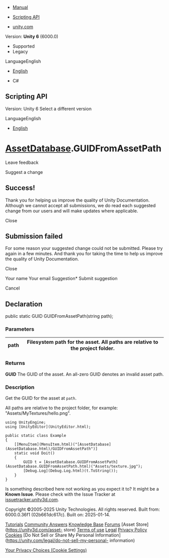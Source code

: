 [ ]()

  * [Manual](../Manual/index.html)
  * [Scripting API](../ScriptReference/index.html)

  * [unity.com](https://unity.com/)

Version: **Unity 6** (6000.0)

  * Supported
  * Legacy

LanguageEnglish

  * [English]()

  * C#

[ ](https://docs.unity3d.com)

## Scripting API

Version: Unity 6 Select a different version

LanguageEnglish

  * [English]()

#  [AssetDatabase](AssetDatabase.html).GUIDFromAssetPath

Leave feedback

Suggest a change

## Success!

Thank you for helping us improve the quality of Unity Documentation. Although
we cannot accept all submissions, we do read each suggested change from our
users and will make updates where applicable.

Close

## Submission failed

For some reason your suggested change could not be submitted. Please <a>try
again</a> in a few minutes. And thank you for taking the time to help us
improve the quality of Unity Documentation.

Close

Your name Your email Suggestion* Submit suggestion

Cancel

[ ]()

## Declaration

public static GUID GUIDFromAssetPath(string path);

### Parameters

path | Filesystem path for the asset. All paths are relative to the project folder.  
---|---  
  
### Returns

**GUID** The GUID of the asset. An all-zero GUID denotes an invalid asset
path.

### Description

Get the GUID for the asset at `path`.

All paths are relative to the project folder, for example:
"Assets/MyTextures/hello.png".

    
    
    using UnityEngine;
    using [UnityEditor](UnityEditor.html);  
      
    public static class Example
    {
        [[MenuItem](MenuItem.html)("[AssetDatabase](AssetDatabase.html)/GUIDFromAssetPath")]
        static void Doit()
        {
            GUID t = [AssetDatabase.GUIDFromAssetPath](AssetDatabase.GUIDFromAssetPath.html)("Assets/texture.jpg");
            [Debug.Log](Debug.Log.html)(t.ToString());
        }
    }

Is something described here not working as you expect it to? It might be a
**Known Issue**. Please check with the Issue Tracker at
[issuetracker.unity3d.com](https://issuetracker.unity3d.com).

Copyright ©2005-2025 Unity Technologies. All rights reserved. Built from:
6000.0.36f1 (02b661dc617c). Built on: 2025-01-14.

[Tutorials](https://unity3d.com/learn) [Community
Answers](https://answers.unity3d.com) [Knowledge
Base](https://support.unity3d.com/hc/en-us)
[Forums](https://forum.unity3d.com) [Asset Store](https://unity3d.com/asset-
store) [Terms of use](https://docs.unity3d.com/Manual/TermsOfUse.html)
[Legal](https://unity.com/legal) [Privacy
Policy](https://unity.com/legal/privacy-policy)
[Cookies](https://unity.com/legal/cookie-policy) [Do Not Sell or Share My
Personal Information](https://unity.com/legal/do-not-sell-my-personal-
information)

[Your Privacy Choices (Cookie Settings)](javascript:void\(0\);)

